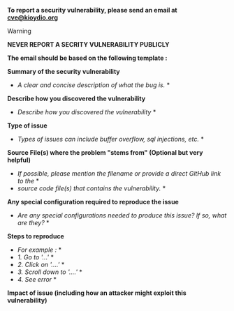 **To report a security vulnerability, please send an email at cve@kioydio.org**

> [!WARNING]
> **NEVER REPORT A SECRITY VULNERABILITY PUBLICLY**

**The email should be based on the following template :**

**Summary of the security vulnerability**
* *A clear and concise description of what the bug is.* *

**Describe how you discovered the vulnerability**
* *Describe how you discovered the vulnerability* *

**Type of issue**
* *Types of issues can include buffer overflow, sql injections, etc.* *

**Source File(s) where the problem "stems from" (Optional but very helpful)**
* *If possible, please mention the filename or provide a direct GitHub link to the* *
* *source code file(s) that contains the vulnerability.* *

**Any special configuration required to reproduce the issue**
* *Are any special configurations needed to produce this issue? If so, what are they?* *

**Steps to reproduce**
* *For example :* *
* *1. Go to '...'* *
* *2. Click on '....'* *
* *3. Scroll down to '....'* *
* *4. See error* *

**Impact of issue (including how an attacker might exploit this vulnerability)**
